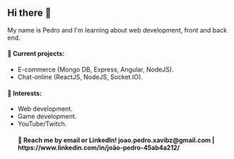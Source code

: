 <h2>Hi there 👋</h2>
<p>My name is Pedro and I'm learning about web development, front and back end.</p>

<h4>🔭 Current projects:</h4>
<ul>
  <li>E-commerce (Mongo DB, Express, Angular, NodeJS).</li>
  <li>Chat-online (ReactJS, NodeJS, Socket.IO).</li>
</ul>

<h4>🌱 Interests:</h4>
<ul>
  <li>Web development.</li>
  <li>Game development.</li>
  <li>YouTube/Twitch.</li
</ul> 
  
<h4>💬 Reach me by email or LinkedIn! joao.pedro.xavibz@gmail.com | https://www.linkedin.com/in/joão-pedro-45ab4a212/</h4>

<!--
**PedroXavibz/PedroXavibz** is a ✨ _special_ ✨ repository because its `README.md` (this file) appears on your GitHub profile.

Here are some ideas to get you started:

- 🔭 I’m currently working on ...
- 🌱 I’m currently learning ...
- 👯 I’m looking to collaborate on ...
- 🤔 I’m looking for help with ...
- 💬 Ask me about ...
- 📫 How to reach me: ...
- 😄 Pronouns: ...
- ⚡ Fun fact: ...
-->
